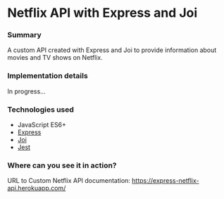 # Netflix API with Express and Joi

### Summary

A custom API created with Express and Joi to provide information about movies and TV shows on Netflix.

### Implementation details

In progress...

### Technologies used

- JavaScript ES6+
- [Express](https://expressjs.com/)
- [Joi](https://github.com/hapijs/joi)
- [Jest](https://jestjs.io/)

### Where can you see it in action?

URL to Custom Netflix API documentation: https://express-netflix-api.herokuapp.com/
